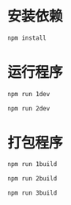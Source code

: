 # 安装依赖
```sh
npm install
```

# 运行程序
```sh
npm run 1dev
```
```sh
npm run 2dev
```

# 打包程序
```sh
npm run 1build
```
```sh
npm run 2build
```
```sh
npm run 3build
```